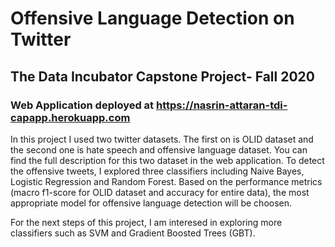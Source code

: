 # Offensive Language Detection on Twitter
## The Data Incubator Capstone Project- Fall 2020
### Web Application deployed at https://nasrin-attaran-tdi-capapp.herokuapp.com
In this project I used two twitter datasets. The first on is OLID dataset and the second one is hate speech and offensive language dataset. 
You can find the full description for this two dataset in the web application. 
To detect the offensive tweets, I explored three classifiers including Naive Bayes, Logistic Regression and Random Forest. 
Based on the performance metrics (macro f1-score for OLID dataset and accuracy for entire data), the most appropriate model for offensive language detection will be choosen.

For the next steps of this project, I am interesed in exploring more classifiers such as SVM and Gradient Boosted Trees (GBT). 
